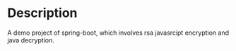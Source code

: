 # Description

A demo project of spring-boot, which involves rsa javasrcipt encryption and java decryption.

